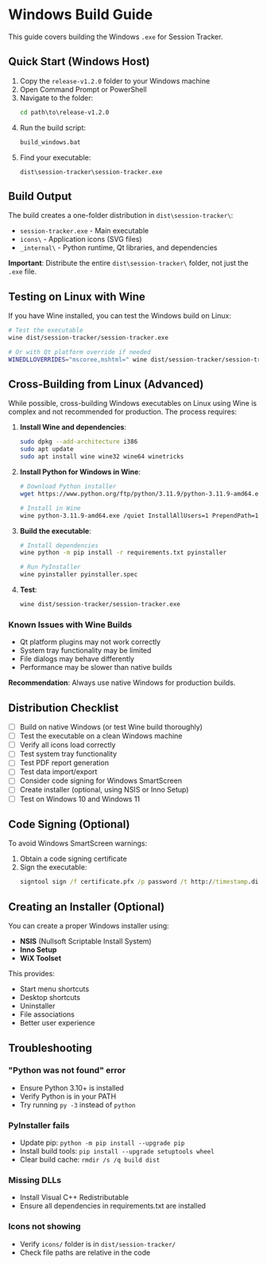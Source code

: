 # Windows Build Guide

This guide covers building the Windows `.exe` for Session Tracker.

## Quick Start (Windows Host)

1. Copy the `release-v1.2.0` folder to your Windows machine
2. Open Command Prompt or PowerShell
3. Navigate to the folder:
   ```cmd
   cd path\to\release-v1.2.0
   ```
4. Run the build script:
   ```cmd
   build_windows.bat
   ```
5. Find your executable:
   ```
   dist\session-tracker\session-tracker.exe
   ```

## Build Output

The build creates a one-folder distribution in `dist\session-tracker\`:
- `session-tracker.exe` - Main executable
- `icons\` - Application icons (SVG files)
- `_internal\` - Python runtime, Qt libraries, and dependencies

**Important**: Distribute the entire `dist\session-tracker\` folder, not just the `.exe` file.

## Testing on Linux with Wine

If you have Wine installed, you can test the Windows build on Linux:

```bash
# Test the executable
wine dist/session-tracker/session-tracker.exe

# Or with Qt platform override if needed
WINEDLLOVERRIDES="mscoree,mshtml=" wine dist/session-tracker/session-tracker.exe
```

## Cross-Building from Linux (Advanced)

While possible, cross-building Windows executables on Linux using Wine is complex and not recommended for production. The process requires:

1. **Install Wine and dependencies**:
   ```bash
   sudo dpkg --add-architecture i386
   sudo apt update
   sudo apt install wine wine32 wine64 winetricks
   ```

2. **Install Python for Windows in Wine**:
   ```bash
   # Download Python installer
   wget https://www.python.org/ftp/python/3.11.9/python-3.11.9-amd64.exe
   
   # Install in Wine
   wine python-3.11.9-amd64.exe /quiet InstallAllUsers=1 PrependPath=1
   ```

3. **Build the executable**:
   ```bash
   # Install dependencies
   wine python -m pip install -r requirements.txt pyinstaller
   
   # Run PyInstaller
   wine pyinstaller pyinstaller.spec
   ```

4. **Test**:
   ```bash
   wine dist/session-tracker/session-tracker.exe
   ```

### Known Issues with Wine Builds

- Qt platform plugins may not work correctly
- System tray functionality may be limited
- File dialogs may behave differently
- Performance may be slower than native builds

**Recommendation**: Always use native Windows for production builds.

## Distribution Checklist

- [ ] Build on native Windows (or test Wine build thoroughly)
- [ ] Test the executable on a clean Windows machine
- [ ] Verify all icons load correctly
- [ ] Test system tray functionality
- [ ] Test PDF report generation
- [ ] Test data import/export
- [ ] Consider code signing for Windows SmartScreen
- [ ] Create installer (optional, using NSIS or Inno Setup)
- [ ] Test on Windows 10 and Windows 11

## Code Signing (Optional)

To avoid Windows SmartScreen warnings:

1. Obtain a code signing certificate
2. Sign the executable:
   ```cmd
   signtool sign /f certificate.pfx /p password /t http://timestamp.digicert.com dist\session-tracker\session-tracker.exe
   ```

## Creating an Installer (Optional)

You can create a proper Windows installer using:

- **NSIS** (Nullsoft Scriptable Install System)
- **Inno Setup**
- **WiX Toolset**

This provides:
- Start menu shortcuts
- Desktop shortcuts
- Uninstaller
- File associations
- Better user experience

## Troubleshooting

### "Python was not found" error
- Ensure Python 3.10+ is installed
- Verify Python is in your PATH
- Try running `py -3` instead of `python`

### PyInstaller fails
- Update pip: `python -m pip install --upgrade pip`
- Install build tools: `pip install --upgrade setuptools wheel`
- Clear build cache: `rmdir /s /q build dist`

### Missing DLLs
- Install Visual C++ Redistributable
- Ensure all dependencies in requirements.txt are installed

### Icons not showing
- Verify `icons/` folder is in `dist/session-tracker/`
- Check file paths are relative in the code
